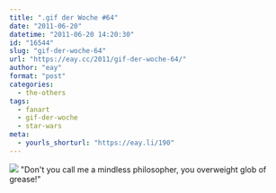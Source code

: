 ```yaml
---
title: ".gif der Woche #64"
date: "2011-06-20"
datetime: "2011-06-20 14:20:30"
id: "16544"
slug: "gif-der-woche-64"
url: "https://eay.cc/2011/gif-der-woche-64/"
author: "eay"
format: "post"
categories:
  - the-others
tags:
  - fanart
  - gif-der-woche
  - star-wars
meta:
  - yourls_shorturl: "https://eay.li/190"
---
```


![](https://eay.cc/uploads/2011/r2_and_c3po.gif) "Don't you call me a mindless philosopher, you overweight glob of grease!"
